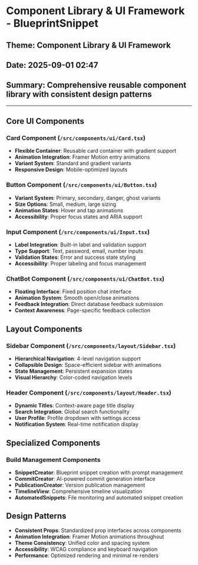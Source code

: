 # Component Library & UI Framework - BlueprintSnippet
## Theme: Component Library & UI Framework
## Date: 2025-09-01 02:47
## Summary: Comprehensive reusable component library with consistent design patterns

---

## Core UI Components

### Card Component (`/src/components/ui/Card.tsx`)
- **Flexible Container**: Reusable card container with gradient support
- **Animation Integration**: Framer Motion entry animations
- **Variant System**: Standard and gradient variants
- **Responsive Design**: Mobile-optimized layouts

### Button Component (`/src/components/ui/Button.tsx`)
- **Variant System**: Primary, secondary, danger, ghost variants
- **Size Options**: Small, medium, large sizing
- **Animation States**: Hover and tap animations
- **Accessibility**: Proper focus states and ARIA support

### Input Component (`/src/components/ui/Input.tsx`)
- **Label Integration**: Built-in label and validation support
- **Type Support**: Text, password, email, number inputs
- **Validation States**: Error and success state styling
- **Accessibility**: Proper labeling and focus management

### ChatBot Component (`/src/components/ui/ChatBot.tsx`)
- **Floating Interface**: Fixed position chat interface
- **Animation System**: Smooth open/close animations
- **Feedback Integration**: Direct database feedback submission
- **Context Awareness**: Page-specific feedback collection

## Layout Components

### Sidebar Component (`/src/components/layout/Sidebar.tsx`)
- **Hierarchical Navigation**: 4-level navigation support
- **Collapsible Design**: Space-efficient sidebar with animations
- **State Management**: Persistent expansion states
- **Visual Hierarchy**: Color-coded navigation levels

### Header Component (`/src/components/layout/Header.tsx`)
- **Dynamic Titles**: Context-aware page title display
- **Search Integration**: Global search functionality
- **User Profile**: Profile dropdown with settings access
- **Notification System**: Real-time notification display

## Specialized Components

### Build Management Components
- **SnippetCreator**: Blueprint snippet creation with prompt management
- **CommitCreator**: AI-powered commit generation interface
- **PublicationCreator**: Version publication management
- **TimelineView**: Comprehensive timeline visualization
- **AutomatedSnippets**: File monitoring and automated snippet creation

## Design Patterns
- **Consistent Props**: Standardized prop interfaces across components
- **Animation Integration**: Framer Motion animations throughout
- **Theme Consistency**: Unified color and spacing system
- **Accessibility**: WCAG compliance and keyboard navigation
- **Performance**: Optimized rendering and minimal re-renders